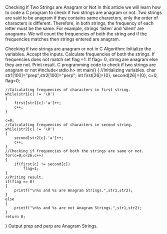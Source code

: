 Checking If Two Strings are Anagram or Not
In this article we will learn how to code a C program to check if two strings are anagram or not. Two strings are said to be anagram if they contains same characters, only the order of characters is different. Therefore, in both strings, the frequency of each letter must be the same. For example, strings ‘listen’ and ‘silent’ are anagrams. We will count the frequencies of both the string and if the frequencies matches then strings entered are anagram.

Checking if two strings are anagram or not in C
Algorithm:
Initialize the variables.
Accept the inputs.
Calculate frequencies of both the strings.
If frequencies does not match set flag =1.
If flag= 0, string are anagram else they are not.
Print result.
C programming code to check if two strings are anagram or not
#include<stdio.h> 
int main()
{
    //Initializing variables.
    char str1[100]="prep",str2[100]="perp";
    int first[26]={0}, second[26]={0}, c=0, flag=0;
    
    //Calculating frequencies of characters in first string.
    while(str1[c] != '\0')
    {
        first[str1[c]-'a']++;
        c++;
    }
     
    c=0;
    //Calculating frequencies of characters in second string. 
    while(str2[c] != '\0')
    {
        second[str2[c]-'a']++;
        c++;
    }
    //Checking if frequencies of both the strings are same or not.
    for(c=0;c<26;c++)
    {
        if(first[c] != second[c])
            flag=1;
    }
    //Priting result.
    if(flag == 0)
    {
        printf("\n%s and %s are Anagram Strings.",str1,str2);
    }
    else
    {
        printf("\n%s and %s are not Anagram Strings.",str1,str2);
    }
    return 0;
  
}
Output
prep and perp are Anagram Strings.
